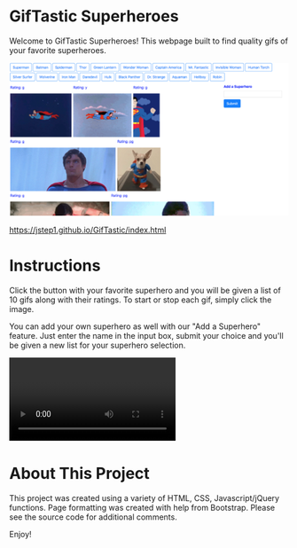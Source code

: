 # GifTastic Superheroes
Welcome to GifTastic Superheroes! This webpage built to find quality gifs of your favorite superheroes.

<img src = "images/giftastic.jpg">

https://jstep1.github.io/GifTastic/index.html

# Instructions
Click the button with your favorite superhero and you will be given a list of 10 gifs along with their ratings. To start or stop each gif, simply click the image.

You can add your own superhero as well with our "Add a Superhero" feature. Just enter the name in the input box, submit your choice and you'll be given a new list for your superhero selection.

![giftasticdemo](images/giftasticdemo.mp4)

# About This Project
This project was created using a variety of HTML, CSS, Javascript/jQuery functions. Page formatting was created with help from Bootstrap. Please see the source code for additional comments.

Enjoy!
